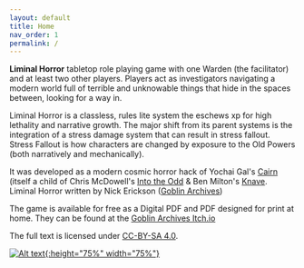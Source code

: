 ```yaml
---
layout: default
title: Home
nav_order: 1
permalink: /
---
```


**Liminal Horror** tabletop role playing game with one Warden (the facilitator)  and at least two other players. Players act as investigators navigating a modern world full of terrible and unknowable things that hide in the spaces between, looking for a way in.

Liminal Horror is a classless, rules lite system the eschews xp for high lethality and narrative growth.  The major shift from its parent systems is the integration of a stress damage system that can result in stress fallout. Stress Fallout is how characters are changed by exposure to the Old Powers (both narratively and mechanically).

It was developed as a modern cosmic horror hack of Yochai Gal's [Cairn](https://yochaigal.itch.io/cairn) (itself a child of Chris McDowell's [Into the Odd](https://chrismcdee.itch.io/) & Ben Milton's [Knave](https://questingbeast.itch.io/knave). Liminal Horror written by Nick Erickson ([Goblin Archives](https://twitter.com/goblin_archives))

The game is available for free as a Digital PDF and PDF designed for print at home. They can be found at the [Goblin Archives Itch.io](https://goblinarchives.itch.io/liminal-horror)

The full text is licensed under [CC-BY-SA 4.0](https://creativecommons.org/licenses/by-sa/4.0/).

<p></p>

[![Alt text](/LiminalHorror/img/LiminalHorror.png "Click to embiggen"){:height="75%" width="75%"}](/LiminalHorror/img/LiminalHorror.png)
